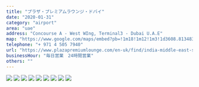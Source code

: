 ```yaml
---
title: "プラザ・プレミアムラウンジ・ドバイ"
date: "2020-01-31"
category: "airport"
area: "uae"
address: "Concourse A - West WIng, Terminal3 - Dubai U.A.E"
map: "https://www.google.com/maps/embed?pb=!1m18!1m12!1m3!1d3608.813483593167!2d55.370078879446254!3d25.24320638395376!2m3!1f0!2f0!3f0!3m2!1i1024!2i768!4f13.1!3m3!1m2!1s0x3e5f5dfc39e74a9d%3A0x6d53bcc4bba6b197!2sPlaza%20Premium%20Lounge%20Dubai!5e0!3m2!1sja!2sau!4v1669165091731!5m2!1sja!2sau"
telephone: "+ 971 4 505 7940"
url: "https://www.plazapremiumlounge.com/en-uk/find/india-middle-east-south-africa/united-arab-emirates/dubai/dubai-international-airport/international-departures-terminal-three?utm_source=google&utm_medium=organic&utm_campaign=mybusiness&utm_content=DXBT3IntDep"
businessHour: "毎日営業　24時間営業"
others: ""
---
```


![](../images/posts/2/1.webp)
![](../images/posts/2/2.webp)
![](../images/posts/2/3.webp)
![](../images/posts/2/4.webp)
![](../images/posts/2/5.webp)
![](../images/posts/2/6.webp)
![](../images/posts/2/7.webp)
![](../images/posts/2/8.webp)
![](../images/posts/2/9.webp)
